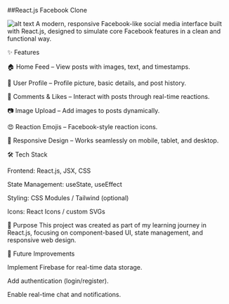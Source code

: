 ##React.js Facebook Clone


![alt text](thumbnail/thumbnail.png)
A modern, responsive Facebook-like social media interface built with React.js, designed to simulate core Facebook features in a clean and functional way.

✨ Features

🏠 Home Feed – View posts with images, text, and timestamps.

👤 User Profile – Profile picture, basic details, and post history.

💬 Comments & Likes – Interact with posts through real-time reactions.

📷 Image Upload – Add images to posts dynamically.

😍 Reaction Emojis – Facebook-style reaction icons.

📱 Responsive Design – Works seamlessly on mobile, tablet, and desktop.

🛠 Tech Stack

Frontend: React.js, JSX, CSS

State Management: useState, useEffect

Styling: CSS Modules / Tailwind (optional)

Icons: React Icons / custom SVGs

🎯 Purpose
This project was created as part of my learning journey in React.js, focusing on component-based UI, state management, and responsive web design.

📌 Future Improvements

Implement Firebase for real-time data storage.

Add authentication (login/register).

Enable real-time chat and notifications.

